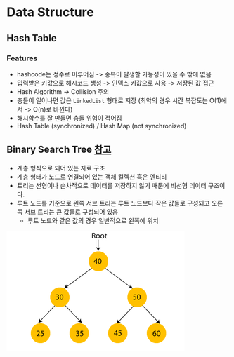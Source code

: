 # Data Structure

## Hash Table
### Features
- hashcode는 정수로 이루어짐 -> 중복이 발생할 가능성이 있을 수 밖에 없음
- 입력받은 키값으로 해시코드 생성 -> 인덱스 키값으로 사용 -> 저장된 값 접근
- Hash Algorithm -> Collision 주의
- 충돌이 일어나면 값은 `LinkedList` 형태로 저장 (최악의 경우 시간 복잡도는 O(1)에서 -> O(n)로 바뀐다)
- 해시함수를 잘 만들면 충돌 위험이 적어짐
- Hash Table (synchronized) / Hash Map (not synchronized)

## Binary Search Tree [참고](https://www.javatpoint.com/binary-search-tree)
- 계층 형식으로 되어 있는 자료 구조
- 계층 형태가 노드로 연결되어 있는 객체 컬렉션 혹은 엔티티
- 트리는 선형이나 순차적으로 데이터를 저장하지 않기 때문에 비선형 데이터 구조이다.
- 루트 노드를 기준으로 왼쪽 서브 트리는 루트 노드보다 작은 값들로 구성되고 오른쪽 서브 트리는 큰 값들로 구성되어 있음
  - 루트 노드와 같은 값의 경우 일반적으로 왼쪽에 위치

![img.png](img.png)